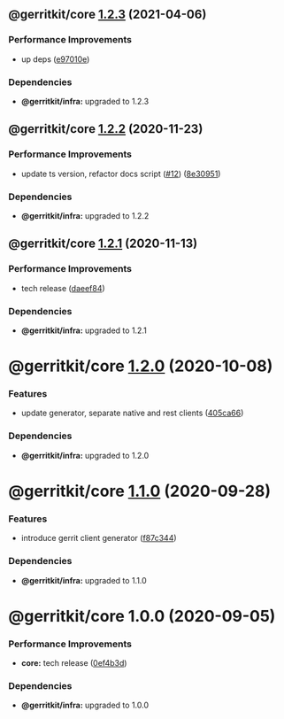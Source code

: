 ## @gerritkit/core [1.2.3](https://github.com/gerritkit/client/compare/@gerritkit/core@1.2.2...@gerritkit/core@1.2.3) (2021-04-06)


### Performance Improvements

* up deps ([e97010e](https://github.com/gerritkit/client/commit/e97010e040cd69cbb957e65b6f13432876a17ca3))





### Dependencies

* **@gerritkit/infra:** upgraded to 1.2.3

## @gerritkit/core [1.2.2](https://github.com/gerritkit/client/compare/@gerritkit/core@1.2.1...@gerritkit/core@1.2.2) (2020-11-23)


### Performance Improvements

* update ts version, refactor docs script ([#12](https://github.com/gerritkit/client/issues/12)) ([8e30951](https://github.com/gerritkit/client/commit/8e309517c6d8abfc91ff14477184ce341c1c4473))





### Dependencies

* **@gerritkit/infra:** upgraded to 1.2.2

## @gerritkit/core [1.2.1](https://github.com/gerritkit/client/compare/@gerritkit/core@1.2.0...@gerritkit/core@1.2.1) (2020-11-13)


### Performance Improvements

* tech release ([daeef84](https://github.com/gerritkit/client/commit/daeef84c562b2fe66c5f791d4fa7dbe8a7d55843))





### Dependencies

* **@gerritkit/infra:** upgraded to 1.2.1

# @gerritkit/core [1.2.0](https://github.com/gerritkit/client/compare/@gerritkit/core@1.1.0...@gerritkit/core@1.2.0) (2020-10-08)


### Features

* update generator, separate native and rest clients ([405ca66](https://github.com/gerritkit/client/commit/405ca66426fea60518cf1117e1817bfb8ee8b211))





### Dependencies

* **@gerritkit/infra:** upgraded to 1.2.0

# @gerritkit/core [1.1.0](https://github.com/gerritkit/client/compare/@gerritkit/core@1.0.0...@gerritkit/core@1.1.0) (2020-09-28)


### Features

* introduce gerrit client generator ([f87c344](https://github.com/gerritkit/client/commit/f87c344aeeb7c359e66f3c6a9413c4c5bc561b33))





### Dependencies

* **@gerritkit/infra:** upgraded to 1.1.0

# @gerritkit/core 1.0.0 (2020-09-05)


### Performance Improvements

* **core:** tech release ([0ef4b3d](https://github.com/gerritkit/client/commit/0ef4b3df9efd6b940612b907bc4ae43275fdb826))





### Dependencies

* **@gerritkit/infra:** upgraded to 1.0.0
